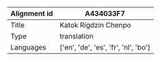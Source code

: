 |Alignment id | A434033F7
| --- | --- 
|Title | Katok Rigdzin Chenpo 
|Type | translation
|Languages | ['en', 'de', 'es', 'fr', 'nl', 'bo']